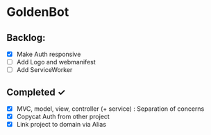 # GoldenBot

## Backlog:

- [x] Make Auth responsive
- [ ] Add Logo and webmanifest
- [ ] Add ServiceWorker

## Completed ✓

- [x] MVC, model, view, controller (+ service) : Separation of concerns
- [x] Copycat Auth from other project
- [x] Link project to domain via Alias